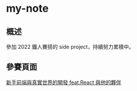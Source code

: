 # my-note

## 概述

參加 2022 鐵人賽搭的 side project，持續努力累積中。

## 參賽頁面

[新手前端與真實世界的開發 feat.React 與他的夥伴](https://ithelp.ithome.com.tw/users/20151978/ironman/5470)